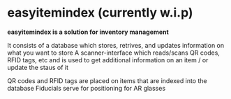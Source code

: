 # easyitemindex (currently w.i.p)

**easyitemindex is a solution for inventory management**

It consists of a database which stores, retrives, and updates information on what you want to store
A scanner-interface which reads/scans QR codes, RFID tags, etc and is used to get additional information on an item 
/ or update the staus of it

QR codes and RFID tags are placed on items that are indexed into the database
Fiducials serve for positioning for AR glasses
